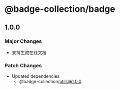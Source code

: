 # @badge-collection/badge

## 1.0.0

### Major Changes

- 支持生成在线文档

### Patch Changes

- Updated dependencies
  - @badge-collection/utils@1.0.0
